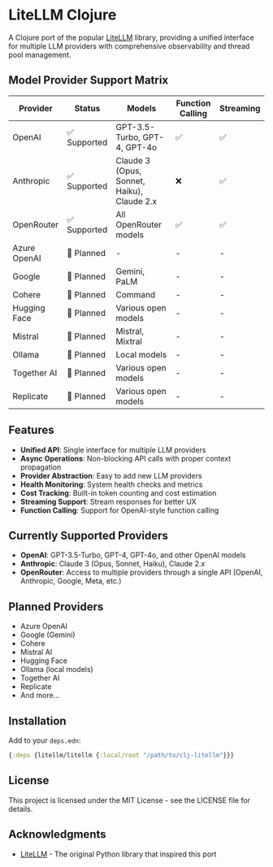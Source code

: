 # LiteLLM Clojure

A Clojure port of the popular [LiteLLM](https://github.com/BerriAI/litellm) library, providing a unified interface for multiple LLM providers with comprehensive observability and thread pool management.

## Model Provider Support Matrix

| Provider     | Status       | Models                                     | Function Calling | Streaming |
|--------------|--------------|--------------------------------------------|------------------|-----------|
| OpenAI       | ✅ Supported | GPT-3.5-Turbo, GPT-4, GPT-4o               | ✅               | ✅        |
| Anthropic    | ✅ Supported | Claude 3 (Opus, Sonnet, Haiku), Claude 2.x | ❌               | ✅        |
| OpenRouter   | ✅ Supported | All OpenRouter models                      | ✅               | ✅        |
| Azure OpenAI | 🔄 Planned   | -                                          | -                | -         |
| Google       | 🔄 Planned   | Gemini, PaLM                               | -                | -         |
| Cohere       | 🔄 Planned   | Command                                    | -                | -         |
| Hugging Face | 🔄 Planned   | Various open models                        | -                | -         |
| Mistral      | 🔄 Planned   | Mistral, Mixtral                           | -                | -         |
| Ollama       | 🔄 Planned   | Local models                               | -                | -         |
| Together AI  | 🔄 Planned   | Various open models                        | -                | -         |
| Replicate    | 🔄 Planned   | Various open models                        | -                | -         |

## Features

- **Unified API**: Single interface for multiple LLM providers
- **Async Operations**: Non-blocking API calls with proper context propagation
- **Provider Abstraction**: Easy to add new LLM providers
- **Health Monitoring**: System health checks and metrics
- **Cost Tracking**: Built-in token counting and cost estimation
- **Streaming Support**: Stream responses for better UX
- **Function Calling**: Support for OpenAI-style function calling
## Currently Supported Providers

- **OpenAI**: GPT-3.5-Turbo, GPT-4, GPT-4o, and other OpenAI models
- **Anthropic**: Claude 3 (Opus, Sonnet, Haiku), Claude 2.x
- **OpenRouter**: Access to multiple providers through a single API (OpenAI, Anthropic, Google, Meta, etc.)

## Planned Providers

- Azure OpenAI
- Google (Gemini)
- Cohere
- Mistral AI
- Hugging Face
- Ollama (local models)
- Together AI
- Replicate
- And more...

## Installation

Add to your `deps.edn`:

```clojure
{:deps {litellm/litellm {:local/root "/path/to/clj-litellm"}}}
```

## License

This project is licensed under the MIT License - see the LICENSE file for details.

## Acknowledgments

- [LiteLLM](https://github.com/BerriAI/litellm) - The original Python library that inspired this port
